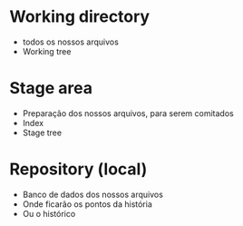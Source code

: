 # Working directory
- todos os nossos arquivos
- Working tree

# Stage area
- Preparação dos nossos arquivos, para serem comitados
- Index
- Stage tree

# Repository (local)
- Banco de dados dos nossos arquivos
- Onde ficarão os pontos da história
- Ou o histórico
